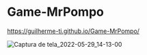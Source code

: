 # Game-MrPompo
https://guilherme-ti.github.io/Game-MrPompo/

![Captura de tela_2022-05-29_14-13-00](https://user-images.githubusercontent.com/90113778/170882878-b13d34f2-deee-4db8-9bab-893f76cd4b08.png)

